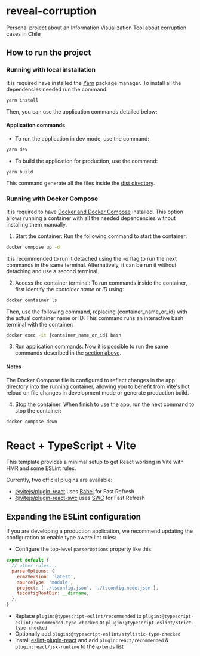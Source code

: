# reveal-corruption
Personal project about an Information Visualization Tool about corruption cases in Chile

## How to run the project

### Running with local installation
It is required have installed the [Yarn](https://yarnpkg.com/) package manager. To install all the dependencies needed run the command: 

```bash
yarn install
```

Then, you can use the application commands detailed below:

#### Application commands
- To run the application in dev mode, use the command:

```bash
yarn dev
```

-  To build the application for production, use the command:
```bash
yarn build
```

This command generate all the files inside the [dist directory](./dist/).


### Running with Docker Compose
It is required to have [Docker and Docker Compose](https://www.docker.com/) installed. This option allows running a container with all the needed dependencies without installing them manually.

1. Start the container: 
Run the following command to start the container: 

```bash
docker compose up -d 
```

It is recommended to run it detached using the *-d* flag to run the next commands in the same terminal. Alternatively, it can be run it without detaching and use a second terminal.

2. Access the container terminal:
To run commands inside the container, first identify the *container name* or *ID* using:

```bash
docker container ls
```

Then, use the following command, replacing {container_name_or_id} with the actual container name or ID. This command runs an interactive bash terminal with the container:

```bash
docker exec -it {container_name_or_id} bash 
```

3. Run application commands:
Now it is possible to run the same commands described in the [section above](#application-commands). 

#### Notes
The Docker Compose file is configured to reflect changes in the app directory into the running container, allowing you to benefit from Vite's hot reload on file changes in development mode or generate production build.

4. Stop the container:
When finish to use the app, run the next command to stop the container:

```bash
docker compose down
```


# React + TypeScript + Vite

This template provides a minimal setup to get React working in Vite with HMR and some ESLint rules.

Currently, two official plugins are available:

- [@vitejs/plugin-react](https://github.com/vitejs/vite-plugin-react/blob/main/packages/plugin-react/README.md) uses [Babel](https://babeljs.io/) for Fast Refresh
- [@vitejs/plugin-react-swc](https://github.com/vitejs/vite-plugin-react-swc) uses [SWC](https://swc.rs/) for Fast Refresh

## Expanding the ESLint configuration

If you are developing a production application, we recommend updating the configuration to enable type aware lint rules:

- Configure the top-level `parserOptions` property like this:

```js
export default {
  // other rules...
  parserOptions: {
    ecmaVersion: 'latest',
    sourceType: 'module',
    project: ['./tsconfig.json', './tsconfig.node.json'],
    tsconfigRootDir: __dirname,
  },
}
```

- Replace `plugin:@typescript-eslint/recommended` to `plugin:@typescript-eslint/recommended-type-checked` or `plugin:@typescript-eslint/strict-type-checked`
- Optionally add `plugin:@typescript-eslint/stylistic-type-checked`
- Install [eslint-plugin-react](https://github.com/jsx-eslint/eslint-plugin-react) and add `plugin:react/recommended` & `plugin:react/jsx-runtime` to the `extends` list
